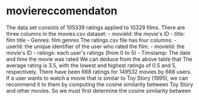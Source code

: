# moviereccomendaton
The data set consists of 105339 ratings applied to 10329 films.  There are three columns in the movies.csv dataset:  - movieId: the movie's ID - title: film title - Genres: film genres  The ratings.csv file has four columns:  - userId: the unique identifier of the user who rated the film. - movieId: the movie's ID - ratings: each user's ratings (from 0 to 5) - Timstamp: The date and time the movie was rated  We can deduce from the above table that  The average rating is 3.5, with the lowest and highest ratings of 0.5 and 5, respectively. There have been 668 ratings for 149532 movies by 668 users. If a user wants to watch a movie that is similar to Toy Story (1995), we can recommend it to them by computing the cosine similarity between Toy Story and other movies. So we must first determine the cosine similarity between ​
